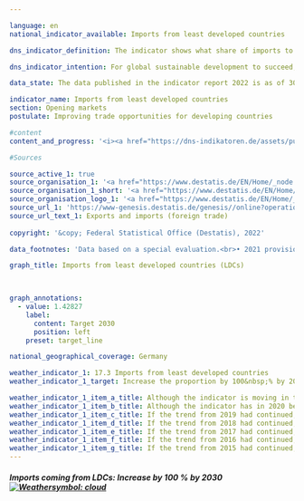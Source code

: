 ```yaml
---

language: en    
national_indicator_available: Imports from least developed countries    

dns_indicator_definition: The indicator shows what share of imports to Germany come from the least developed countries (LDCs), measured in EUR.    

dns_indicator_intention: For global sustainable development to succeed, it is important to improve the trading opportunities available to developing and emerging countries. They need an open and fair trading system that will allow them to offer raw materials as well as processed products on the world market. The German Government has therefore set itself the target of doubling the proportion of its imports that come from LDCs between 2014 and 2030.    

data_state: The data published in the indicator report 2022 is as of 30.11.2022. The data shown on this platform is updated regularly, so that more current data may be available online than published in the <a href="https://dns-indikatoren.de/assets/publications/reports/en/2022.pdf">indicator report 2022</a>.    

indicator_name: Imports from least developed countries    
section: Opening markets    
postulate: Improving trade opportunities for developing countries    

#content     
content_and_progress: '<i><a href="https://dns-indikatoren.de/assets/publications/reports/en/2022.pdf">Text from the Indicator Report 2022 </a></i><br>Information about imports to Germany is compiled from the foreign-trade statistics of the Federal Statistical Office. The type of the goods imported is recorded in detail in addition to their country of origin, value and weight. The service sector is not included in the foreign-trade statistics.<br>The various countries’ classification as LDCs is taken from the list of <abbr title="Official development assistance">ODA</abbr> recipients maintained by the OECD’s Development Assistance Committee (DAC). The indicator uses the list of LDCs valid according to the DAC for each particular reporting years. If the status of a country changes, this will have an impact on the indicator even if the value of imports from that country remains unchanged. However, changes in countries’ status have scarcely affected the development of the indicator in the period shown.<br>The issue of reimports means that the possibility of duplicate entries in the numerator and denominator of the indicator cannot be ruled out. The fact that the imports from LDCs are viewed in relation to all German imports must also be taken into account. The consequence is that the value of the indicator depends not only on the absolute quantity of imports from LDCs but also on the value of all imports.<br>Alongside Germany’s total imports from LDCs, the indicator also shows what share is made up of processed products. The intention here is to address the question, at least to some extent, as to whether Germany mainly uses LDCs as sources of basic materials for industrially produced goods or whether the LDCs themselves have a stake in the manufacturing process and the associated value creation. These include all goods not classified as raw materials in the classification according to product groups of the food and industrial economy (EGW). The term thus does not encompass products extracted from nature and not or hardly processed, such as petroleum, ores, timber in the rough or vegetable textile fibres. Conversely, cereals, vegetables, live animals, meat and milk are classified as processed products.<br>Imports from LDCs accounted for 0.94% of all imports to Germany in 2019 and were valued at EUR 10.4 billion. This equates to an increase of 116% compared with 2002, when that share was just 0.44%. However, the positive trend only goes back to 2008. The share of imports of processed products from LDCs rose even more sharply between 2002 and 2019 (+151%). It reached 0.89% of total imports to Germany in 2019 – compared to 0.36% in 2002 – which equates to a value of around EUR 9.9 billion. That share has stagnated in the last three reporting years. Nonetheless, if the increase over the last five years continues, is it to be expected that the benchmark will be reached.<br>Closer analysis of the various countries of origin reveals that almost three quarters of Germany’s imports from LDCs in 2019 came from Bangladesh (57%) or Cambodia (16%). If one looks not only at the LDCs but at all developing and emerging countries, their share of total imports to Germany in 2019 was 21.8%, and processed products from those countries accounted for 20.11% (up from 13.67% and 12.17% respectively in 2002). Imports from LDCs, both in terms of all goods and in terms of processed goods, thus account for a rather small share of imports from developing and emerging countries. As is shown above, however, their share of Germany’s total imports has increased more dramatically over time. Not only among developing and emerging countries but also more generally, China plays the most major role. Of all German imports in 2019, 9.97% came from China alone, with processed goods making up 9.94%.'    

#Sources    

source_active_1: true
source_organisation_1: '<a href="https://www.destatis.de/EN/Home/_node.html">Federal Statistical Office</a>'
source_organisation_1_short: '<a href="https://www.destatis.de/EN/Home/_node.html">Federal Statistical Office</a>'
source_organisation_logo_1: '<a href="https://www.destatis.de/EN/Home/_node.html"><img src="https://dnsUpgradeEnvironment.github.io/dns-indicators/en/public/OrgImgDe/destatis.png" alt="Federal Statistical Office" title=" Click here to visit the homepage of the organizationFederal Statistical Office" style="height:60px; width:148px; border: transparent"/></a>'
source_url_1: 'https://www-genesis.destatis.de/genesis//online?operation=table&code=51000-0001&bypass=true&levelindex=0&levelid=1660741526662&language=en'
source_url_text_1: Exports and imports (foreign trade)
    
copyright: '&copy; Federal Statistical Office (Destatis), 2022'    

data_footnotes: 'Data based on a special evaluation.<br>• 2021 provisional data. <br>• LDCs: least developed countries.'    

graph_title: Imports from least developed countries (LDCs)    

    

graph_annotations:
  - value: 1.42827
    label:
      content: Target 2030
      position: left
    preset: target_line        

national_geographical_coverage: Germany    

weather_indicator_1: 17.3 Imports from least developed countries
weather_indicator_1_target: Increase the proportion by 100&nbsp;% by 2030, compared to 2014

weather_indicator_1_item_a_title: Although the indicator is moving in the desired direction toward the target, if the trend were to continue, the target would be missed in the target year by more than 20% of the difference between the target value and the current value.
weather_indicator_1_item_b_title: Although the indicator has in 2020 been moving in the desired direction toward the target, if the trend had to continued, the target would have been missed in the target year by more than 20% of the difference between the target value and the value at that time.
weather_indicator_1_item_c_title: If the trend from 2019 had continued, the target value would have been reached or missed by less than 5% of the difference between the target value and the value at that time.
weather_indicator_1_item_d_title: If the trend from 2018 had continued, the target value would have been reached or missed by less than 5% of the difference between the target value and the value at that time.
weather_indicator_1_item_e_title: If the trend from 2017 had continued, the target value would have been reached or missed by less than 5% of the difference between the target value and the value at that time.
weather_indicator_1_item_f_title: If the trend from 2016 had continued, the target value would have been reached or missed by less than 5% of the difference between the target value and the value at that time.
weather_indicator_1_item_g_title: If the trend from 2015 had continued, the target value would have been reached or missed by less than 5% of the difference between the target value and the value at that time.    
---
```



<div>
  <div class="my-header">
    <h5>Imports coming from LDCs: Increase by 100&nbsp;% by 2030
      <a href="https://dnsUpgradeEnvironment.github.io/dns-indicators/en/status"><img src="https://g205sdgs.github.io/sdg-indicators/public/Wettersymbole/Wolke.png" title="Although the indicator has in 2021 been moving in the desired direction toward the target, if the trend had to continued, the target would have been missed in the target year by more than 20% of the difference between the target value and the value at that time." alt="Weathersymbol: cloud"/>
      </a>
    </h5>
  </div>
  <div class="my-header-note">
  </div>
</div>
